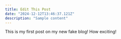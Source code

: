 ```yaml
---
title: Edit This Post
date: "2024-12-12T13:46:37.121Z"
description: "Sample content"
---
```


This is my first post on my new fake blog! How exciting!

